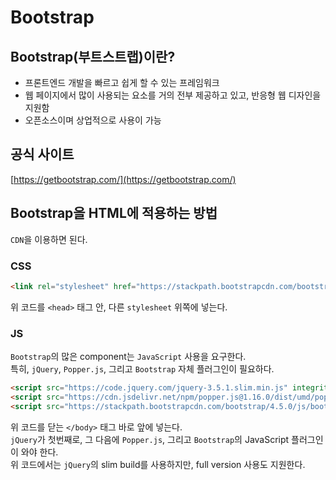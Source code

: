 # Bootstrap  
## Bootstrap(부트스트랩)이란?  
- 프론트엔드 개발을 빠르고 쉽게 할 수 있는 프레임워크  
- 웹 페이지에서 많이 사용되는 요소를 거의 전부 제공하고 있고, 반응형 웹 디자인을 지원함  
- 오픈소스이며 상업적으로 사용이 가능  

## 공식 사이트  
[https://getbootstrap.com/](https://getbootstrap.com/)  

## Bootstrap을 HTML에 적용하는 방법
`CDN`을 이용하면 된다.  
### CSS
```html
<link rel="stylesheet" href="https://stackpath.bootstrapcdn.com/bootstrap/4.5.0/css/bootstrap.min.css" integrity="sha384-9aIt2nRpC12Uk9gS9baDl411NQApFmC26EwAOH8WgZl5MYYxFfc+NcPb1dKGj7Sk" crossorigin="anonymous">
```
위 코드를 `<head>` 태그 안, 다른 `stylesheet` 위쪽에 넣는다.  

### JS  
`Bootstrap`의 많은 component는 `JavaScript` 사용을 요구한다.  
특히, `jQuery`, `Popper.js`, 그리고 `Bootstrap` 자체 플러그인이 필요하다.  
```html
<script src="https://code.jquery.com/jquery-3.5.1.slim.min.js" integrity="sha384-DfXdz2htPH0lsSSs5nCTpuj/zy4C+OGpamoFVy38MVBnE+IbbVYUew+OrCXaRkfj" crossorigin="anonymous"></script>
<script src="https://cdn.jsdelivr.net/npm/popper.js@1.16.0/dist/umd/popper.min.js" integrity="sha384-Q6E9RHvbIyZFJoft+2mJbHaEWldlvI9IOYy5n3zV9zzTtmI3UksdQRVvoxMfooAo" crossorigin="anonymous"></script>
<script src="https://stackpath.bootstrapcdn.com/bootstrap/4.5.0/js/bootstrap.min.js" integrity="sha384-OgVRvuATP1z7JjHLkuOU7Xw704+h835Lr+6QL9UvYjZE3Ipu6Tp75j7Bh/kR0JKI" crossorigin="anonymous"></script>
```
위 코드를 닫는 `</body>` 태그 바로 앞에 넣는다.  
`jQuery`가 첫번째로, 그 다음에 `Popper.js`, 그리고 `Bootstrap`의 JavaScript 플러그인이 와야 한다.  
위 코드에서는 `jQuery`의 slim build를 사용하지만, full version 사용도 지원한다.  
